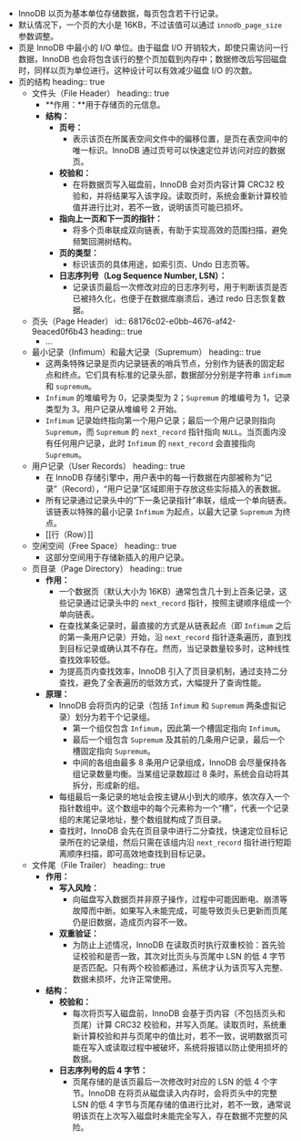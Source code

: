 - InnoDB 以页为基本单位存储数据，每页包含若干行记录。
- 默认情况下，一个页的大小是 16KB，不过该值可以通过 `innodb_page_size` 参数调整。
- 页是 InnoDB 中最小的 I/O 单位。由于磁盘 I/O 开销较大，即使只需访问一行数据，InnoDB 也会将包含该行的整个页加载到内存中；数据修改后写回磁盘时，同样以页为单位进行。这种设计可以有效减少磁盘 I/O 的次数。
- 页的结构
  heading:: true
	- 文件头（File Header）
	  heading:: true
		- **作用：**用于存储页的元信息。
		- **结构：**
			- **页号：**
				- 表示该页在所属表空间文件中的偏移位置，是页在表空间中的唯一标识。InnoDB 通过页号可以快速定位并访问对应的数据页。
			- **校验和：**
				- 在将数据页写入磁盘前，InnoDB 会对页内容计算 CRC32 校验和，并将结果写入该字段。读取页时，系统会重新计算校验值并进行比对，若不一致，说明该页可能已损坏。
			- **指向上一页和下一页的指针：**
				- 将多个页串联成双向链表，有助于实现高效的范围扫描，避免频繁回溯树结构。
			- **页的类型：**
				- 标识该页的具体用途，如索引页、Undo 日志页等。
			- **日志序列号（Log Sequence Number, LSN）：**
				- 记录该页最后一次修改对应的日志序列号，用于判断该页是否已被持久化，也便于在数据库崩溃后，通过 redo 日志恢复数据。
	- 页头（Page Header）
	  id:: 68176c02-e0bb-4676-af42-9eaced0f6b43
	  heading:: true
		- ...
	- 最小记录（Infimum）和最大记录（Supremum）
	  heading:: true
		- 这两条特殊记录是页内记录链表的哨兵节点，分别作为链表的固定起点和终点。它们具有标准的记录头部，数据部分分别是字符串 `infimum` 和 `supremum`。
		- `Infimum` 的堆编号为 0，记录类型为 2；`Supremum` 的堆编号为 1，记录类型为 3。用户记录从堆编号 2 开始。
		- `Infimum` 记录始终指向第一个用户记录；最后一个用户记录则指向 `Supremum`，而 `Supremum` 的 `next_record` 指针指向 `NULL`。当页面内没有任何用户记录，此时 `Infimum` 的 `next_record` 会直接指向 `Supremum`。
	- 用户记录（User Records）
	  heading:: true
		- 在 InnoDB 存储引擎中，用户表中的每一行数据在内部被称为“记录”（Record），“用户记录”区域即用于存放这些实际插入的表数据。
		- 所有记录通过记录头中的“下一条记录指针”串联，组成一个单向链表。该链表以特殊的最小记录 `Infimum` 为起点，以最大记录 `Supremum` 为终点。
		- [[行（Row）]]
	- 空闲空间（Free Space）
	  heading:: true
		- 这部分空间用于存储新插入的用户记录。
	- 页目录（Page Directory）
	  heading:: true
		- **作用：**
			- 一个数据页（默认大小为 16KB）通常包含几十到上百条记录，这些记录通过记录头中的 `next_record` 指针，按照主键顺序组成一个单向链表。
			- 在查找某条记录时，最直接的方式是从链表起点（即 `Infimum` 之后的第一条用户记录）开始，沿 `next_record` 指针逐条遍历，直到找到目标记录或确认其不存在。然而，当记录数量较多时，这种线性查找效率较低。
			- 为提高页内查找效率，InnoDB 引入了页目录机制，通过支持二分查找，避免了全表遍历的低效方式，大幅提升了查询性能。
		- **原理：**
			- InnoDB 会将页内的记录（包括 `Infimum` 和 `Supremum` 两条虚拟记录）划分为若干个记录组。
				- 第一个组仅包含 `Infimum`，因此第一个槽固定指向 `Infimum`。
				- 最后一个组包含 `Supremum` 及其前的几条用户记录，最后一个槽固定指向 `Supremum`。
				- 中间的各组由最多 8 条用户记录组成，InnoDB 会尽量保持各组记录数量均衡。当某组记录数超过 8 条时，系统会自动将其拆分，形成新的组。
			- 每组最后一条记录的地址会按主键从小到大的顺序，依次存入一个指针数组中。这个数组中的每个元素称为一个“槽”，代表一个记录组的末尾记录地址，整个数组就构成了页目录。
			- 查找时，InnoDB 会先在页目录中进行二分查找，快速定位目标记录所在的记录组，然后只需在该组内沿 `next_record` 指针进行短距离顺序扫描，即可高效地查找到目标记录。
	- 文件尾（File Trailer）
	  heading:: true
		- **作用：**
			- **写入风险：**
				- 向磁盘写入数据页并非原子操作，过程中可能因断电、崩溃等故障而中断。如果写入未能完成，可能导致页头已更新而页尾仍是旧数据，造成页内容不一致。
			- **双重验证：**
				- 为防止上述情况，InnoDB 在读取页时执行双重校验：首先验证校验和是否一致，其次对比页头与页尾中 LSN 的低 4 字节是否匹配。只有两个校验都通过，系统才认为该页写入完整、数据未损坏，允许正常使用。
		- **结构：**
			- **校验和：**
				- 每次将页写入磁盘前，InnoDB 会基于页内容（不包括页头和页尾）计算 CRC32 校验和，并写入页尾。读取页时，系统重新计算校验和并与页尾中的值比对，若不一致，说明数据页可能在写入或读取过程中被破坏，系统将报错以防止使用损坏的数据。
			- **日志序列号的后 4 字节：**
				- 页尾存储的是该页最后一次修改时对应的 LSN 的低 4 个字节。InnoDB 在将页从磁盘读入内存时，会将页头中的完整 LSN 的低 4 字节与页尾存储的值进行比对，若不一致，通常说明该页在上次写入磁盘时未能完全写入，存在数据不完整的风险。
